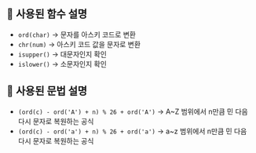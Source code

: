## 🔹 사용된 함수 설명
- `ord(char)` → 문자를 아스키 코드로 변환
- `chr(num)` → 아스키 코드 값을 문자로 변환
- `isupper()` → 대문자인지 확인
- `islower()` → 소문자인지 확인

## 🔹 사용된 문법 설명
- `(ord(c) - ord('A') + n) % 26 + ord('A')` 
  → A~Z 범위에서 n만큼 민 다음 다시 문자로 복원하는 공식
- `(ord(c) - ord('a') + n) % 26 + ord('a')` 
  → a~z 범위에서 n만큼 민 다음 다시 문자로 복원하는 공식
